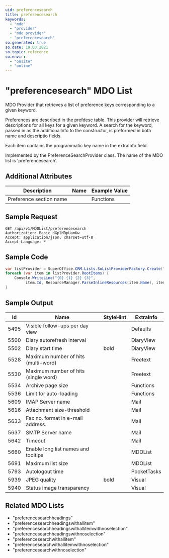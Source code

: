 ```yaml
---
uid: preferencesearch
title: preferencesearch
keywords:
  - "mdo"
  - "provider"
  - "mdo provider"
  - "preferencesearch"
so.generated: true
so.date: 19.03.2021
so.topic: reference
so.envir:
  - "onsite"
  - "online"
---
```


# "preferencesearch" MDO List
MDO Provider that retrieves a list of preference keys corresponding to a given keyword.

Preferences are described in the prefdesc table. This provider will retrieve descriptions for all keys
for a given keyword. A search for the keyword, passed in as the additionalInfo to the constructor, is preformed in both name and descriptio fields.

Each item contains the programmatic key name in the extraInfo field.

Implemented by the <see cref="T:SuperOffice.CRM.Lists.PreferenceSearchProvider">PreferenceSearchProvider</see> class.
The name of the MDO list is 'preferencesearch'.

## Additional Attributes

| Description | Name | Example Value |
|-----|-----|------|
|Preference section name| |Functions|





## Sample Request

```http!
GET /api/v1/MDOList/preferencesearch
Authorization: Basic dGplMDpUamUw
Accept: application/json; charset=utf-8
Accept-Language: *

```

## Sample Code
```cs
var listProvider = SuperOffice.CRM.Lists.SoListProviderFactory.Create("preferencesearch", forceFlatList: true);
foreach (var item in listProvider.RootItems) {
    Console.WriteLine("{0} {1} {2} {3}", 
         item.Id, ResourceManager.ParseInlineResources(item.Name), item.StyleHint, item.ExtraInfo);
}
```

## Sample Output

|Id   | Name  |StyleHint|ExtraInfo |
| --- | ----- | ------- | -------- |
|5495|Visible follow-ups per day view||Defaults|
|5500|Diary autorefresh interval||DiaryView|
|5502|Diary start time|bold|DiaryView|
|5528|Maximum number of hits (multi-word)||Freetext|
|5530|Maximum number of hits (single word)||Freetext|
|5534|Archive page size||Functions|
|5536|Limit for auto-loading||Functions|
|5609|IMAP Server name||Mail|
|5616|Attachment size-threshold||Mail|
|5633|Fax no. format in e-mail address.||Mail|
|5637|SMTP Server name||Mail|
|5642|Timeout||Mail|
|5660|Enable long list names and tooltips||MDOList|
|5691|Maximum list size||MDOList|
|5793|Autologout time||PocketTasks|
|5939|JPEG quality|bold|Visual|
|5940|Status image transparency||Visual|


## Related MDO Lists

* "preferencesearchheadings"
* "preferencesearchheadingswithallitem"
* "preferencesearchheadingswithallitemwithnoselection"
* "preferencesearchheadingswithnoselection"
* "preferencesearchwithallitem"
* "preferencesearchwithallitemwithnoselection"
* "preferencesearchwithnoselection"
